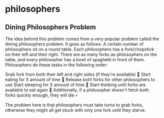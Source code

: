 # philosophers


## Dining Philosophers Problem

The idea behind this problem comes from a very popular problem called the dining philosophers problem. It goes as follows. A certain number of philosophers sit on a round table. Each philosophers has a fork/chopstick on their left and their right. There are as many forks as philosophers on the table, and every philosopher has a bowl of spaghetti in front of them. Philosophers do these tasks in the following order:

Grab fork from both their left and right sides (if they're available) 🍴
Start eating for X amount of time 🍝
Release both forks for other philosophers to use
Start sleeping for X amount of time 🌙
Start thinking until forks are available to eat again 💭
Additionally, if a philosopher doesn't fetch both forks quickly enough, they will die 💀

The problem here is that philosophers must take turns to grab forks, otherwise they might all get stuck with only one fork until they starve.